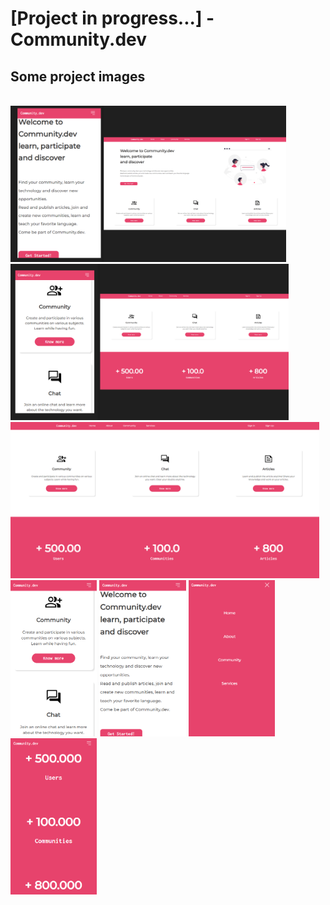 <h1> [Project in progress...] - Community.dev </h1>

<h2> Some project images </h2>

<br>

<img src='./assets/imagesREADME/all-homepage.png' style='height: 250px'>
<img src='./assets/imagesREADME/cards-number-responsive.png' style='height: 250px'>
<img src='./assets/imagesREADME/cards-numbers.png' style='height: 250px'>


<img src='./assets/imagesREADME/communities.png' style='height: 250px'>
<img src='./assets/imagesREADME/home-responsive.png' style='height: 250px'>
<img src='./assets/imagesREADME/menu-expanded.png' style='height: 250px'>
<img src='./assets/imagesREADME/numbers-responsive.png' style='height: 250px'>